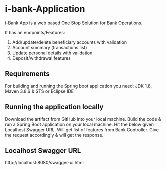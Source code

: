 # i-bank-Application
i-Bank App is a web based One Stop Solution for Bank Operations.

It has an endpoints/Features:
1.	Add/update/delete beneficiary accounts with validation
2.	Account summary (transactions list) 
3.	Update personal details with validation
4.	Deposit/withdrawal features

## Requirements
For building and running the Spring boot application you need: JDK 1.8, Maven 3.8.6 & STS or Eclipse IDE

## Running the application locally
Download the artifact from GitHub into your local machine. Build the code & run a Spring Boot application on your local machine. Hit the below given Localhost Swagger URL. Will get list of features from Bank Controller. Give the request accordingly & will get the response.

## Localhost Swagger URL
http://localhost:8080/swagger-ui.html
